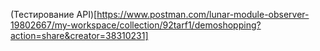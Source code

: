 (Тестирование API)[https://www.postman.com/lunar-module-observer-19802667/my-workspace/collection/92tarf1/demoshopping?action=share&creator=38310231]
